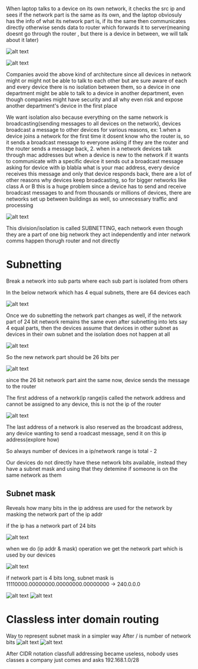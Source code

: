 When laptop talks to a device on its own network, it checks the src ip and sees if the network part is the same as its own, and the laptop obviosuly has the info of what its network part is, if its the same then communicates directly otherwise sends data to router which forwards it to server(meaning doesnt go through the router , but there is a device in between, we will talk about it later)

![alt text](image.png)

![alt text](image-1.png)

Companies avoid the above kind of architecture since all devices in network might or might not be able to talk to each other but are sure aware of each and every device there is no isolation between them, so a device in one department might be able to talk to a device in another department, even though companies might have security and all why even risk and expose another department's device in the first place


We want isolation also because everything on the same network is broadcasting(sending messages to all devices on the network), devices broadcast a message to other devices for various reasons, ex: 1.when a device joins a network for the first time it dosent know who the router is, so it sends a broadcast message to everyone asking if they are the router and the router sends a message back, 2. when in a network devices talk through mac addresses but when a device is new to the network if it wants to communicate with a specific device it sends out a broadcast message asking for device with ip blabla what is your mac address, every device receives this message and only that device responds back, there are a lot of other reasons why devices keep broadcasting, so for bigger networks like class A or B this is a huge problem since a device has to send  and receive broadcast messages to and from thousands or millions of devices, there are networks set up between buildings as well, so unnecessary traffic and processing

![alt text](image-3.png)

This division/isolation is called SUBNETTING, each network even though they are a part of one big network they act independently and inter network comms happen thorugh router and not directly

# Subnetting

Break a network into sub parts where each sub part is isolated from others

In the below network which has 4 equal subnets, there are 64 devices each

![alt text](image-4.png)

Once we do subnetting the network part changes as well, if the network part of 24 bit network remains the same even after subnetting into lets say 4 equal parts, then the devices assume that devices in other subnet as devices in their own subnet and the isolation does not happen at all 

![alt text](image-5.png)

So the new network part should be 26 bits per 

![alt text](image-6.png)

since the 26 bit network part aint the same now, device sends the message to the router

The first address of a network(ip range)is called the network address and cannot be assigned to any device, this is not the ip of the router

![alt text](image-7.png)

The last address of a network is also reserved as the broadcast address, any device wanting to send a roadcast message, send it on this ip address(explore how)

So always number of devices in a ip/network range is total - 2

Our devices do not directly have these network bits available, instead they have a subnet mask and using that they detemine if someone is on the same network as them

## Subnet mask

Reveals how many bits in the ip address are used for the network by masking the network  part of the ip addr

if the ip has a network part of 24 bits

![alt text](image-9.png)

when we do (ip addr & mask) operation we get the network part which is used by our devices

![alt text](image-10.png)

if network part is 4 bits long, subnet mask is 11110000.00000000.00000000.00000000 -> 240.0.0.0

![alt text](image-11.png)
![alt text](image-12.png)

# Classless inter domain routing
Way to represent subnet mask in a simpler way
After / is number of network bits
![alt text](image-13.png)
![alt text](image-14.png)

After CIDR notation classfull addressing became useless, nobody uses classes a company just comes and asks 192.168.1.0/28